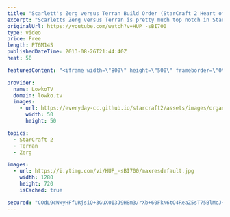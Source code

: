 ```yaml
---
title: "Scarlett's Zerg versus Terran Build Order (StarCraft 2 Heart of the Swarm)"
excerpt: "Scarletts Zerg versus Terran is pretty much top notch in StarCraft 2: Heart of the Swarm. This is the build order that she used in the WCS Finals that were happening last weekend.  Please keep in mind that she makes slight differences every now and then. For example sometimes she gets Zergling speed"
originalUrl: https://youtube.com/watch?v=HUP_-sBI700
type: video
price: Free
length: PT6M14S
publishedDateTime: 2013-08-26T21:44:40Z
heat: 50

featuredContent: "<iframe width=\"800\" height=\"500\" frameborder=\"0\" src=\"https://www.youtube.com/embed/HUP_-sBI700\" allow=\"accelerometer; autoplay; encrypted-media; gyroscope; picture-in-picture\" allowfullscreen></iframe>"

provider:
  name: LowkoTV
  domain: lowko.tv
  images:
    - url: https://everyday-cc.github.io/starcraft2/assets/images/organizations/lowko.tv-50x50.jpg
      width: 50
      height: 50

topics:
  - StarCraft 2
  - Terran
  - Zerg

images:
  - url: https://i.ytimg.com/vi/HUP_-sBI700/maxresdefault.jpg
    width: 1280
    height: 720
    isCached: true

secured: "COdL9cWxyHFfURjsiQ+3GuX0I3J9H8m3/rXb+60FkN6tO4ReaZ5sT75BlMcJ+lwsGvZ9+C38snXLwQSNHHOjY9vwVF9cuVC8zLTkD1OsaHngiFV2SPyjBAV1Zv5xKB02E4HwdVMG7XIxP3hxBvwkdtTuwOl5pxYTY/PHhDjLld55PXovznGvGig0WQz0T6i2CEqQrg6pFuq1bH/KzkyJQ+QCKSzg+8IU1JPxGKYIfbE5ryBmcjIopOZTtm49758K4V1D4nIifFRoBu87pk2SceEozGJB910Hh56ww0A/y4WAmuXNrDMPUe4SnxOPtUBHf73JhPvr8aPQbT/7/eFT6ZCtL8FSlGRVaOuXmQ0SHkdhaDxBH6Unp1L4aNPjjWjL5KKBLZFWYgJ/xY/589kWnfv5M+FbZzLjtt4z64lqVpE=;fzD6YuXsCKLJ4cWXZP5yQQ=="
---
```


